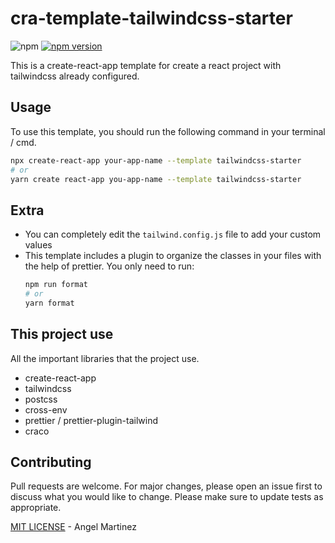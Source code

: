 # cra-template-tailwindcss-starter

![npm](https://img.shields.io/npm/dw/cra-template-tailwindcss-starter) [![npm version](https://badge.fury.io/js/cra-template-tailwindcss-starter.svg)](https://badge.fury.io/js/cra-template-tailwindcss-starter)

This is a create-react-app template for create a react project with tailwindcss already configured.

## Usage

To use this template, you should run the following command in your terminal / cmd.

```sh
npx create-react-app your-app-name --template tailwindcss-starter
# or
yarn create react-app you-app-name --template tailwindcss-starter
```

## Extra

- You can completely edit the `tailwind.config.js` file to add your custom values
- This template includes a plugin to organize the classes in your files with the help of prettier. You only need to run:
  ```sh
  npm run format
  # or
  yarn format
  ```

## This project use

All the important libraries that the project use.

- create-react-app
- tailwindcss
- postcss
- cross-env
- prettier / prettier-plugin-tailwind
- craco

## Contributing

Pull requests are welcome. For major changes, please open an issue first to discuss what you would like to change. Please make sure to update tests as appropriate.

[MIT LICENSE](LICENSE) - Angel Martinez
